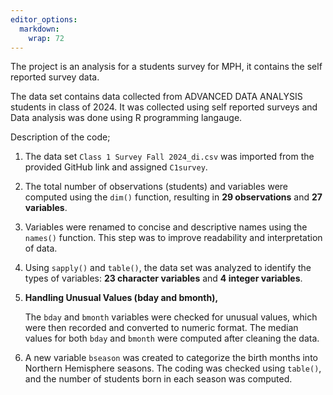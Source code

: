 ```yaml
---
editor_options: 
  markdown: 
    wrap: 72
---
```


The project is an analysis for a students survey for MPH, it contains
the self reported survey data.

The data set contains data collected from ADVANCED DATA ANALYSIS
students in class of 2024. It was collected using self reported surveys
and Data analysis was done using R programming langauge.

Description of the code;

1.  The data set `Class 1 Survey Fall 2024_di.csv` was imported from the
    provided GitHub link and assigned `C1survey`.

2.  The total number of observations (students) and variables were
    computed using the `dim()` function, resulting in **29
    observations** and **27 variables**.

3.  Variables were renamed to concise and descriptive names using the
    `names()` function. This step was to improve readability and
    interpretation of data.

4.  Using `sapply()` and `table()`, the data set was analyzed to
    identify the types of variables: **23 character variables** and **4
    integer variables**.

5.  **Handling Unusual Values (bday and bmonth),**

    The `bday` and `bmonth` variables were checked for unusual values,
    which were then recorded and converted to numeric format. The median
    values for both `bday` and `bmonth` were computed after cleaning the
    data.

6.  A new variable `bseason` was created to categorize the birth months
    into Northern Hemisphere seasons. The coding was checked using
    `table()`, and the number of students born in each season was
    computed.
